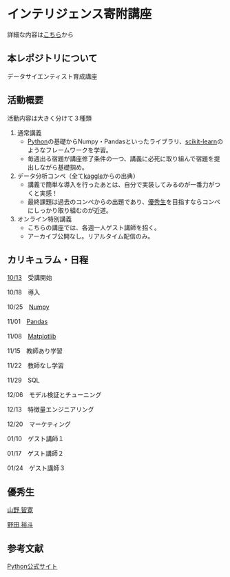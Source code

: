 # インテリジェンス寄附講座
詳細な内容は[こちら](https://gci.t.u-tokyo.ac.jp/gci-2022-winter/)から
## 本レポジトリについて
データサイエンティスト育成講座
## 活動概要
活動内容は大きく分けて３種類
1. 通常講義
    - [Python](https://note.nkmk.me/python/)の基礎からNumpy・Pandasといったライブラリ、[scikit-learn](https://scikit-learn.org/stable/modules/classes.html)のようなフレームワークを学習。
    - 毎週出る宿題が講座修了条件の一つ、講義に必死に取り組んで宿題を提出しながら基礎掴め。
2. データ分析コンペ（全て[kaggle](https://github.com/alicelindel3/kaggle)からの出典）
    - 講義で簡単な導入を行ったあとは、自分で実装してみるのが一番力がつくと実感！
    - 最終課題は過去のコンペからの出題であり、[優秀生](https://gci.t.u-tokyo.ac.jp/deans_list/)を目指すならコンペにしっかり取り組むのが近道。
3. オンライン特別講義
    - こちらの講座では、各週一人ゲスト講師を招く。
    - アーカイブ公開なし。リアルタイム配信のみ。
## カリキュラム・日程

[10/13](https://alicelindel3.dreamlog.jp/archives/17259900.html)　受講開始

10/18　導入

10/25　[Numpy](https://numpy.org/doc/stable/reference/index.html)

11/01　[Pandas](https://pandas.pydata.org/docs/reference/index.html)

11/08　[Matplotlib](https://matplotlib.org/stable/api/index.html)

11/15　教師あり学習

11/22　教師なし学習

11/29　SQL

12/06　モデル検証とチューニング

12/13　特徴量エンジニアリング

12/20　マーケティング

01/10　ゲスト講師１

01/17　ゲスト講師２

01/24　ゲスト講師３

## 優秀生
[山野 智寛](https://github.com/apppleNova802/GCI2020_Summer)

[野田 裕斗](https://github.com/Hirochon/GCI2020-Summer)

## 参考文献
[Python公式サイト](https://www.python.org/)
